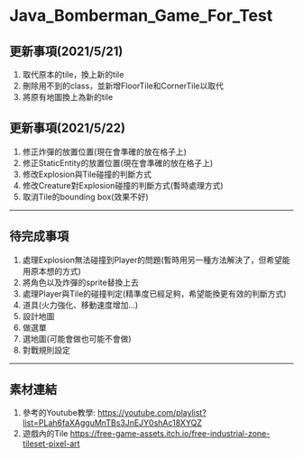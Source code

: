 # Java_Bomberman_Game_For_Test

## 更新事項(2021/5/21)
1. 取代原本的tile，換上新的tile
2. 刪除用不到的class，並新增FloorTile和CornerTile以取代
3. 將原有地圖換上為新的tile

## 更新事項(2021/5/22)
1. 修正炸彈的放置位置(現在會準確的放在格子上)
2. 修正StaticEntity的放置位置(現在會準確的放在格子上)
3. 修改Explosion與Tile碰撞的判斷方式
4. 修改Creature對Explosion碰撞的判斷方式(暫時處理方式)
5. 取消Tile的bounding box(效果不好)

---

## 待完成事項
1. 處理Explosion無法碰撞到Player的問題(暫時用另一種方法解決了，但希望能用原本想的方式)
2. 將角色以及炸彈的sprite替換上去
3. 處理Player與Tile的碰撞判定(精準度已經足夠，希望能換更有效的判斷方式)
4. 道具(火力強化、移動速度增加...)
5. 設計地圖
6. 做選單
7. 選地圖(可能會做也可能不會做)
8. 對戰規則設定 

---

## 素材連結
1. 參考的Youtube教學:
https://youtube.com/playlist?list=PLah6faXAgguMnTBs3JnEJY0shAc18XYQZ
2. 遊戲內的Tile
https://free-game-assets.itch.io/free-industrial-zone-tileset-pixel-art